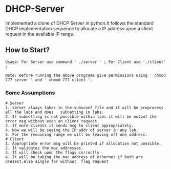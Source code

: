 # DHCP-Server
Implemented a clone of DHCP Server in python.It follows the standard DHCP implementation sequence to allocate a IP address upon a client request in the available IP range.


## How to Start?
```
Usage: For Server use command ' ./server ' ; For Client use './client' ;

Note: Before running the above programs give permissions using ' chmod 777 server ' and ' chmod 777 client '. 
```
### Some Assumptions
```
# Server
1. server always takes in the subsconf file and it will be preprocess all the labs and does   subnetting in labs.
2. If subnetting is not possible within labs it will be output the error msg without even an client request.
3. If more clients it sends msg to client appropriately. 
4. Now we will be seeing the IP addr of server in any lab. 
5. For the remaining range we will be leaving off one address. 
# Client
1. Appropriate error msg will be printed if allocation not possible.
2. It validates the mac addresses.
3. It will check upon the flags correctly
4. It will be taking the mac address of ethernet if both are present,else single for without  flag request
```
